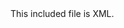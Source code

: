 <!-- >>>>>> BEGIN GENERATED FILE (include): SOURCE test/include/templates/xml_markdown.md -->
<!-- >>>>>> BEGIN INCLUDED FILE (:markdown): SOURCE test/include/includes/xml.xml -->
<root>
  <element attribute="value">
    <sub_element>
      This included file is XML.
    </sub_element>
  </element>
</root>
<!-- <<<<<< END INCLUDED FILE (:markdown): SOURCE test/include/includes/xml.xml -->
<!-- <<<<<< END GENERATED FILE (include): SOURCE test/include/templates/xml_markdown.md -->
